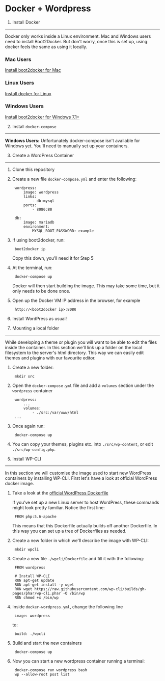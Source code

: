 Docker + Wordpress
==================

1. Install Docker
----------------------

Docker only works inside a Linux environment. Mac and Windows users need to install Boot2Docker. But don't worry, once this is set up, using docker feels the same as using it locally.

### Mac Users
[Install boot2docker for Mac](http://docs.docker.com/mac/step_one/)

### Linux Users
[Install docker for Linux](http://docs.docker.com/linux/step_one/)

### Windows Users
[Install boot2docker for Windows 7.1+](http://docs.docker.com/windows/step_one/)


2. Install `docker-compose`
---------------------------

**Windows Users:** Unfortunately docker-compose isn't available for Windows yet. You'll need to manually set up your containers.

3. Create a WordPress Container
-------------------------------

1. Clone this repository
2. Create a new file `docker-compose.yml` and enter the following:

		wordpress:
			image: wordpress
			links:
				- db:mysql
			ports:
				- 8080:80

		db:
			image: mariadb
			environment:
				MYSQL_ROOT_PASSWORD: example

3. If using boot2docker, run:

		boot2docker ip

	Copy this down, you'll need it for Step 5

4. At the terminal, run:

		docker-compose up

	Docker will then start building the image. This may take some time, but it only needs to be done once.

5. Open up the Docker VM IP address in the browser, for example

		http://<boot2docker ip>:8080

6. Install WordPress as usual!


4. Mounting a local folder
-----------------------------------------

While developing a theme or plugin you will want to be able to edit the files inside the container. In this section we'll link up a folder on the local filesystem to the server's html directory. This way we can easily edit themes and plugins with our favourite editor.

1. Create a new folder:

		mkdir src

2. Open the `docker-compose.yml` file and add a `volumes` section under the `wordpress` container

		wordpress:
			...
			volumes:
				- ./src:/var/www/html
		...

3. Once again run:

		docker-compose up

4. You can copy your themes, plugins etc. into `./src/wp-content`, or edit `./src/wp-config.php`.


5. Install WP-CLI
-----------------

In this section we will customise the image used to start new WordPress containers by installing WP-CLI. First let's have a look at official WordPress docker image.

1. Take a look at the [official WordPress Dockerfile](https://github.com/docker-library/wordpress/blob/master/apache/Dockerfile)

	If you've set up a new Linux server to host WordPress, these commands might look pretty familiar. Notice the first line:

		FROM php:5.6-apache

	This means that this Dockerfile actually builds off another Dockerfile. In this way you can set up a tree of Dockerfiles as needed.

2. Create a new folder in which we'll describe the image with WP-CLI:

		mkdir wpcli

3. Create a new file `./wpcli/Dockerfile` and fill it with the following:

		FROM wordpress

		# Install WP-CLI
		RUN apt-get update
		RUN apt-get install -y wget
		RUN wget https://raw.githubusercontent.com/wp-cli/builds/gh-pages/phar/wp-cli.phar -O /bin/wp
		RUN chmod +x /bin/wp

4. Inside `docker-wordpress.yml`, change the following line

		image: wordpress

	to:

		build: ./wpcli

5. Build and start the new containers

		docker-compose up

6. Now you can start a new wordpress container running a terminal:

		docker-compose run wordpress bash
		wp --allow-root post list
